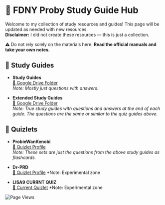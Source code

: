 # 🚒 FDNY Proby Study Guide Hub

Welcome to my collection of study resources and guides! This page will be updated as needed with new resources.  
**Disclaimer:** I did not create these resources — this is just a collection.  

⚠️ Do not rely solely on the materials here. **Read the official manuals and take your own notes.**

## 📄 Study Guides

- **Study Guides**  
  [🔗 Google Drive Folder](https://drive.google.com/drive/folders/1KdUjpUIhk5Xx2tN3zrHBtFJZqs7q0gqC?usp=share_link)  
  *Note: Mostly just questions with answers.*

- **Extended Study Guides**  
  [🔗 Google Drive Folder](https://drive.google.com/drive/folders/16lL_Vufx-rdeVvaPmDyo-TNibnBwXvw0?usp=sharing)  
  *Note: True study guides with questions and answers at the end of each guide. The questions are the same or similar to the quiz guides above.*


## 🧠 Quizlets

- **ProbieWanKenobi**  
  [🔗 Quizlet Profile](https://quizlet.com/user/ProbieWanKenobi/sets)  
  *Note: These sets are just the questions from the above study guides as flashcards.*
  
- **Dr-PRD**  
  [🔗 Quizlet Profile](https://quizlet.com/user/Dr-PRD/sets)
  *Note: Experimental zone

- **LISA9 CURRNT QUIZ**  
  [🔗 Current Quizlet](https://quizlet.com/1064344569/lisa9-flash-cards/)
  *Note: Experimental zone


![Page Views](https://hits.sh/dr-nozzle.github.io/FDNY-Study-Guides.svg)
